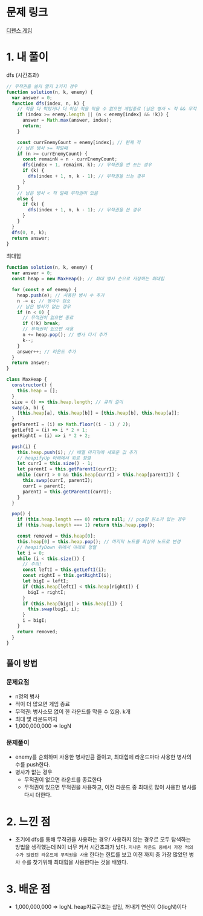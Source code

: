 # 문제 링크

[디펜스 게임](https://school.programmers.co.kr/learn/courses/30/lessons/142085)

# 1. 내 풀이

dfs (시간초과)

```js
// 무적권을 쓸지 말지 2가지 경우
function solution(n, k, enemy) {
  var answer = 0;
  function dfs(index, n, k) {
    // 적을 다 막았거나 더 이상 적을 막을 수 없으면 게임종료 (남은 병사 < 적 && 무적권이 없으면)
    if (index >= enemy.length || (n < enemy[index] && !k)) {
      answer = Math.max(answer, index);
      return;
    }

    const currEnemyCount = enemy[index]; // 현재 적
    // 남은 병사 >= 적일때
    if (n >= currEnemyCount) {
      const remainN = n - currEnemyCount;
      dfs(index + 1, remainN, k); // 무적권을 안 쓰는 경우
      if (k) {
        dfs(index + 1, n, k - 1); // 무적권을 쓰는 경우
      }
    }
    // 남은 병사 < 적 일때 무적권이 있음
    else {
      if (k) {
        dfs(index + 1, n, k - 1); // 무적권을 쓴 경우
      }
    }
  }
  dfs(0, n, k);
  return answer;
}
```

최대힙

```js
function solution(n, k, enemy) {
  var answer = 0;
  const heap = new MaxHeap(); // 최대 병사 순으로 저장하는 최대힙

  for (const e of enemy) {
    heap.push(e); // 사용한 병사 수 추가
    n -= e; // 병사수 감소
    // 남은 병사가 없는 경우
    if (n < 0) {
      // 무적권이 없으면 종료
      if (!k) break;
      // 무적권이 있으면 사용
      n += heap.pop(); // 병사 다시 추가
      k--;
    }
    answer++; // 라운드 추가
  }
  return answer;
}

class MaxHeap {
  constructor() {
    this.heap = [];
  }
  size = () => this.heap.length; // 큐의 길이
  swap(a, b) {
    [this.heap[a], this.heap[b]] = [this.heap[b], this.heap[a]];
  }
  getParentI = (i) => Math.floor((i - 1) / 2);
  getLeftI = (i) => i * 2 + 1;
  getRightI = (i) => i * 2 + 2;

  push(i) {
    this.heap.push(i); // 배열 마지막에 새로운 값 추가
    // heapifyUp 아래에서 위로 정렬
    let currI = this.size() - 1;
    let parentI = this.getParentI(currI);
    while (currI > 0 && this.heap[currI] > this.heap[parentI]) {
      this.swap(currI, parentI);
      currI = parentI;
      parentI = this.getParentI(currI);
    }
  }

  pop() {
    if (this.heap.length === 0) return null; // pop할 원소가 없는 경우
    if (this.heap.length === 1) return this.heap.pop();

    const removed = this.heap[0];
    this.heap[0] = this.heap.pop(); // 마지막 노드를 최상위 노드로 변경
    // heapifyDown 위에서 아래로 정렬
    let i = 0;
    while (i < this.size()) {
      // 주의!
      const leftI = this.getLeftI(i);
      const rightI = this.getRightI(i);
      let bigI = leftI;
      if (this.heap[leftI] < this.heap[rightI]) {
        bigI = rightI;
      }
      if (this.heap[bigI] > this.heap[i]) {
        this.swap(bigI, i);
      }
      i = bigI;
    }
    return removed;
  }
}
```

## 풀이 방법

### 문제요점

- n명의 병사
- 적이 더 많으면 게임 종료
- 무적권: 병사소모 없이 한 라운드를 막을 수 있음. k개
- 최대 몇 라운드까지
- 1,000,000,000 => logN

### 문제풀이

- enemy를 순회하며 사용한 병사만큼 줄이고, 최대힙에 라운드마다 사용한 병사의 수를 push한다.
- 병사가 없는 경우
  - 무적권이 없으면 라운드를 종료한다
  - 무적권이 있으면 무적권을 사용하고, 이전 라운드 중 최대로 많이 사용한 병사를 다시 더한다.

# 2. 느낀 점

- 초기에 dfs를 통해 무적권을 사용하는 경우/ 사용하지 않는 경우르 모두 탐색하는 방법을 생각했는데 N이 너무 커서 시간초과가 났다.
  `지나온 라운드 중에서 가장 적의 수가 많았던 라운드에 무적권을 사용` 한다는 힌트를 보고
  이전 까지 중 가장 많았던 병사 수를 찾기위해 최대힙을 사용한다는 것을 배웠다.

# 3. 배운 점

- 1,000,000,000 => logN. heap자료구조는 삽입, 꺼내기 연산이 O(logN)이다
